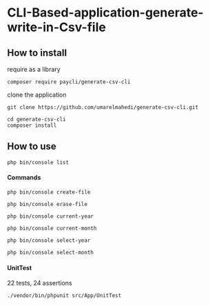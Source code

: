 # CLI-Based-application-generate-write-in-Csv-file 
## How to install 
require as a library
```
composer require paycli/generate-csv-cli
```
clone the application
```
git clone https://github.com/umarelmahedi/generate-csv-cli.git
```
```
cd generate-csv-cli
composer install
```

## How to use
```
php bin/console list
```
#### Commands

```
php bin/console create-file
```

```
php bin/console erase-file
```

```
php bin/console current-year
```

```
php bin/console current-month
```

```
php bin/console select-year
```

```
php bin/console select-month
```
#### UnitTest
22 tests, 24 assertions
```
./vendor/bin/phpunit src/App/UnitTest
```
